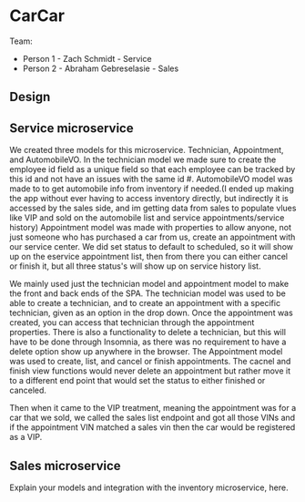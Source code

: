 # CarCar

Team:

* Person 1 - Zach Schmidt - Service
* Person 2 - Abraham Gebreselasie - Sales

## Design


## Service microservice

We created three models for this microservice. Technician, Appointment, and AutomobileVO.
In the technician model we made sure to create the employee id field as a unique field so that each employee can be tracked by this id and not have an issues with the same id #.
AutomobileVO model was made to to get automobile info from inventory if needed.(I ended up making the app without ever having to access inventory directly, but indirectly it is accessed by the sales side, and im getting data from sales to populate vlues like VIP and sold on the automobile list and service appointments/service history)
Appointment model was made with properties to allow anyone, not just someone who has purchased a car from us, create an appointment with our service center. We did set status to default to scheduled, so it will show up on the eservice appointment list, then from there you can either cancel or finish it, but all three status's will show up on service history list.

We mainly used just the technician model and appointment model to make the front and back ends of the SPA.
The technician model was used to be able to create a technician, and to create an appointment with a specific technician, given as an option in the drop down. Once the appointment was created, you can access that technician through the appointment properties. There is also a functionality to delete a technician, but this will have to be done through Insomnia, as there was no requirement to have a delete option show up anywhere in the browser.
The Appointment model was used to create, list, and cancel or finish appointments. The cacnel and finish view functions would never delete an appointment but rather move it to a different end point that would set the status to either finished or canceled.

Then when it came to the VIP treatment, meaning the appointment was for a car that we sold, we called the sales list endpoint and got all those VINs and if the appointment VIN matched a sales vin then the car would be registered as a VIP.


## Sales microservice

Explain your models and integration with the inventory
microservice, here.

